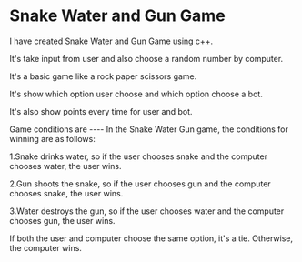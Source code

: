 # Snake Water and Gun Game
I have created Snake Water and Gun Game using c++.

It's take input from user and also choose a random number by computer. 

It's a basic game like a rock paper scissors game.

It's  show which option user choose and which option choose a bot.

It's also show points every time for user and bot.

Game conditions are ----
In the Snake Water Gun game, the conditions for winning are as follows:

1.Snake drinks water, so if the user chooses snake and the computer chooses water, the user wins.

2.Gun shoots the snake, so if the user chooses gun and the computer chooses snake, the user wins.

3.Water destroys the gun, so if the user chooses water and the computer chooses gun, the user wins.

If both the user and computer choose the same option, it's a tie. Otherwise, the computer wins.
